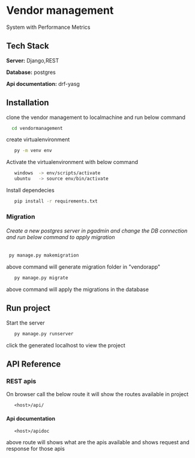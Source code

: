 
# Vendor management

System with Performance Metrics


## Tech Stack

**Server:** Django,REST

**Database:** postgres

**Api documentation:** drf-yasg


## Installation

clone the vendor management to localmachine and run below command 


```bash
  cd vendormanagement
```

create virtualenvironment 

```bash
   py -m venv env
```

Activate the virtualenvironment with below command

```bash
   windows  -> env/scripts/activate
   ubuntu   -> source env/bin/activate
```

Install dependecies

```bash
   pip install -r requirements.txt
````

### Migration

###### Create a new postgres server in pgadmin and change the DB connection and run below command to apply migration

```bash
 py manage.py makemigration

```
above command will generate migration folder in "vendorapp"

```bash
   py manage.py migrate
```

above command will apply the migrations in the database


## Run project




Start the server

```bash
   py manage.py runserver
```
click the generated localhost to view the project



## API Reference


 ### REST apis
 On browser call the below route it will show the routes available in project

 ```http
    <host>/api/
 ````
#### Api documentation


```http
   <host>/apidoc
```
 above route will shows what are the apis available and shows request and response for those apis


